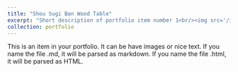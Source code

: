 ```yaml
---
title: "Shou Sugi Ban Wood Table"
excerpt: "Short description of portfolio item number 1<br/><img src='/images/other_table.jpg'>"
collection: portfolio
---
```


This is an item in your portfolio. It can be have images or nice text. If you name the file .md, it will be parsed as markdown. If you name the file .html, it will be parsed as HTML. 

